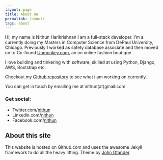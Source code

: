 ```yaml
---
layout: page
title: About me
permalink: /about/
tags: about
---
```

Hi, my name is  Nithun Harikrishnan I am a full-stack developer. I'm a currently doing my Masters in Computer Science from DePaul University, Chicago. Previously I worked as safety database associate and then moved on to Co-found [Unmonkey.com](http://unmonkey.com), an on online fashion boutique.

I love building and tinkering with software, skilled at using Python, Django, AWS, Bootstrap etc.

Checkout my [Github repository](https://github.com/nithunx) to see what i am working on currently.

You can get in touch by emailing me at nithun(at)gmail.com

### Get social:

* Twitter.com/[nithun](http://twitter.com/nithun)
* Linkedin.com/[nithun](http://linkedin.com/in/nithun)
* Facebook.com/[nithun](http://facebook.com/nithun)


## About this site
This website is hosted on Github.com and uses the awesome Jekyll framework to do all the heavy lifting. Theme by [John Otander](http://johnotander.com)

